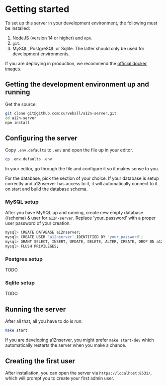 Getting started
===============

To set up this server in your development environment, the following must be
installed:

1. NodeJS (version 14 or higher) and `npm`.
2. `git`.
3. MySQL, PostgreSQL or Sqlite. The latter should only be used for development
   environments.


If you are deploying in production, we recommend the
[official docker images][1].


Getting the development environment up and running
--------------------------------------------------

Get the source:

```sh
git clone git@github.com:curveball/a12n-server.git
cd a12n-server
npm install
```

Configuring the server
----------------------

Copy `.env.defaults` to `.env` and open the file up in your editor.

```sh
cp .env.defaults .env
```

In your editor, go through the file and configure it so it makes sense to you.

For the database, pick the section of your choice. If your database is setup
correctly and a12nserver has access to it, it will automatically connect to it
on start and build the database schema.

### MySQL setup

After you have MySQL up and running, create new empty database (/schema) & user for `a12n-server`. Replace 'your_password' with a proper user password of your creation.

```sh
mysql> CREATE DATABASE a12nserver;
mysql> CREATE USER 'a12nserver' IDENTIFIED BY 'your_password';
mysql> GRANT SELECT, INSERT, UPDATE, DELETE, ALTER, CREATE, DROP ON a12nserver.* TO 'a12nserver';
mysql> FLUSH PRIVILEGES;
```

### Postgres setup

TODO


### Sqlite setup

TODO


Running the server
------------------

After all that, all you have to do is run:

```sh
make start
```

If you are developing a12nserver, you might prefer `make start-dev` which
automatically restarts the server when you make a chance.


Creating the first user
-----------------------

After installation, you can open the server via `https://localhost:8531/`,
which will prompt you to create your first admin user.


[1]: https://github.com/curveball/a12n-server/pkgs/container/a12n-server%2Fa12nserver
